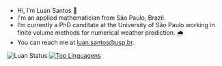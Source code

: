 - Hi, I’m Luan Santos 👋
- I'm an applied mathematician from São Paulo, Brazil.
- I’m currently a PhD canditate at the University of São Paulo working in finite volume methods for numerical weather prediction. 🌧️ 
- You can reach me at luan.santos@usp.br.

![Luan Status](https://github-readme-stats.vercel.app/api?username=luanfs&show_icons=true)
[![Top Linguagens](https://github-readme-stats.vercel.app/api/top-langs/?username=luanfs&layout=compact)](https://github.com/luanfs/github-readme-stats)

<!---
luanfs/luanfs is a ✨ special ✨ repository because its `README.md` (this file) appears on your GitHub profile.
You can click the Preview link to take a look at your changes.
--->
